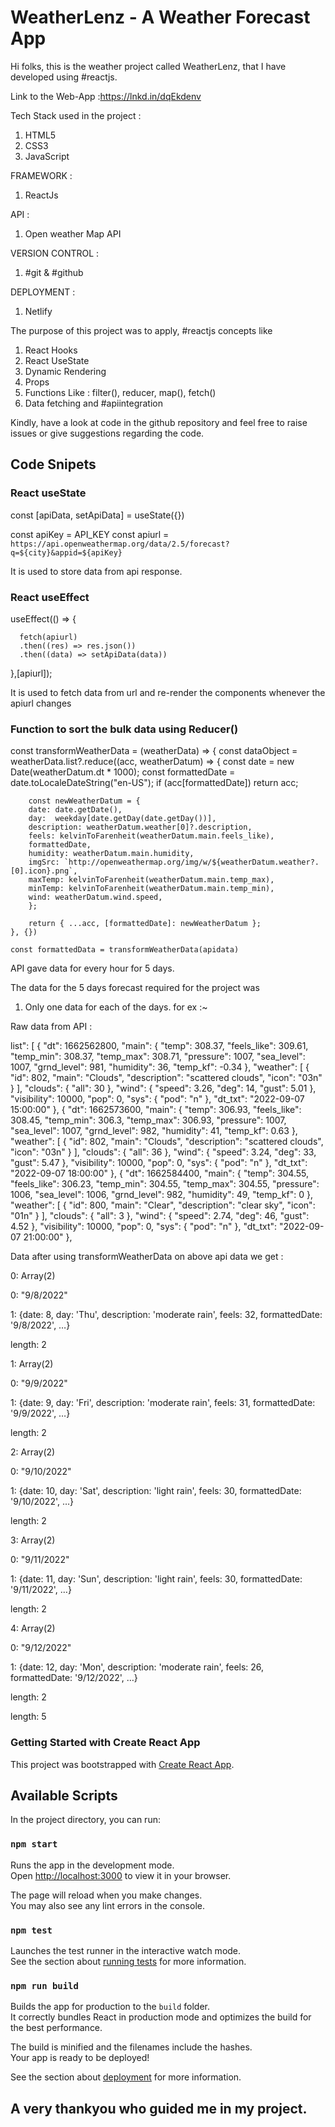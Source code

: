 
# WeatherLenz - A Weather Forecast App

Hi folks, this is the weather project called WeatherLenz, that I have developed using #reactjs.

Link to the Web-App :https://lnkd.in/dqEkdenv

Tech Stack used in the project :
 1. HTML5
 2. CSS3
 3. JavaScript

FRAMEWORK :
 1. ReactJs

API :
1. Open weather Map API

VERSION CONTROL :
1. #git & #github

DEPLOYMENT :
1. Netlify

The purpose of this project was to apply, #reactjs concepts like
1. React Hooks
2. React UseState
3. Dynamic Rendering
4. Props
5. Functions Like : filter(), reducer, map(), fetch()
6. Data fetching
and #apiintegration

Kindly, have a look at code in the github repository and feel free to raise issues or give suggestions regarding the code.


## Code Snipets

### React useState
const [apiData, setApiData] = useState({})
  
   const apiKey = API_KEY
   const apiurl = `https://api.openweathermap.org/data/2.5/forecast?q=${city}&appid=${apiKey}`

It is used to store data from api response.

### React useEffect

   useEffect(() => {

      fetch(apiurl)
      .then((res) => res.json())
      .then((data) => setApiData(data))
   },[apiurl]);

It is used to fetch data from url and re-render the components whenever the apiurl changes

### Function to sort the bulk data using Reducer()
const transformWeatherData = (weatherData) => {
        const dataObject = weatherData.list?.reduce((acc, weatherDatum) => {
        const date = new Date(weatherDatum.dt * 1000);
        const formattedDate = date.toLocaleDateString("en-US");
        if (acc[formattedDate]) return acc;

        const newWeatherDatum = {
        date: date.getDate(),
        day:  weekday[date.getDay(date.getDay())],
        description: weatherDatum.weather[0]?.description,
        feels: kelvinToFarenheit(weatherDatum.main.feels_like),
        formattedDate,
        humidity: weatherDatum.main.humidity,
        imgSrc: `http://openweathermap.org/img/w/${weatherDatum.weather?.[0].icon}.png`,
        maxTemp: kelvinToFarenheit(weatherDatum.main.temp_max),
        minTemp: kelvinToFarenheit(weatherDatum.main.temp_min),
        wind: weatherDatum.wind.speed,
        };

        return { ...acc, [formattedDate]: newWeatherDatum };
    }, {})

    const formattedData = transformWeatherData(apidata)

API gave data for every hour for 5 days.

The data for the 5 days forecast required for the project was 
1. Only one data for each of the days.
   for ex :~

Raw data from API :

list": [
    {
      "dt": 1662562800,
      "main": {
        "temp": 308.37,
        "feels_like": 309.61,
        "temp_min": 308.37,
        "temp_max": 308.71,
        "pressure": 1007,
        "sea_level": 1007,
        "grnd_level": 981,
        "humidity": 36,
        "temp_kf": -0.34
      },
      "weather": [
        {
          "id": 802,
          "main": "Clouds",
          "description": "scattered clouds",
          "icon": "03n"
        }
      ],
      "clouds": {
        "all": 30
      },
      "wind": {
        "speed": 3.26,
        "deg": 14,
        "gust": 5.01
      },
      "visibility": 10000,
      "pop": 0,
      "sys": {
        "pod": "n"
      },
      "dt_txt": "2022-09-07 15:00:00"
    },
    {
      "dt": 1662573600,
      "main": {
        "temp": 306.93,
        "feels_like": 308.45,
        "temp_min": 306.3,
        "temp_max": 306.93,
        "pressure": 1007,
        "sea_level": 1007,
        "grnd_level": 982,
        "humidity": 41,
        "temp_kf": 0.63
      },
      "weather": [
        {
          "id": 802,
          "main": "Clouds",
          "description": "scattered clouds",
          "icon": "03n"
        }
      ],
      "clouds": {
        "all": 36
      },
      "wind": {
        "speed": 3.24,
        "deg": 33,
        "gust": 5.47
      },
      "visibility": 10000,
      "pop": 0,
      "sys": {
        "pod": "n"
      },
      "dt_txt": "2022-09-07 18:00:00"
    },
    {
      "dt": 1662584400,
      "main": {
        "temp": 304.55,
        "feels_like": 306.23,
        "temp_min": 304.55,
        "temp_max": 304.55,
        "pressure": 1006,
        "sea_level": 1006,
        "grnd_level": 982,
        "humidity": 49,
        "temp_kf": 0
      },
      "weather": [
        {
          "id": 800,
          "main": "Clear",
          "description": "clear sky",
          "icon": "01n"
        }
      ],
      "clouds": {
        "all": 3
      },
      "wind": {
        "speed": 2.74,
        "deg": 46,
        "gust": 4.52
      },
      "visibility": 10000,
      "pop": 0,
      "sys": {
        "pod": "n"
      },
      "dt_txt": "2022-09-07 21:00:00"
    },


Data after using transformWeatherData on above api data we get :

0: Array(2)

   0: "9/8/2022"

   1: {date: 8, day: 'Thu', description: 'moderate rain', feels: 32, formattedDate: '9/8/2022', …}
   
   length: 2

1: Array(2)
   
   0: "9/9/2022"
   
   1: {date: 9, day: 'Fri', description: 'moderate rain', feels: 31, formattedDate: '9/9/2022', …}
   
   length: 2

2: Array(2)
   
   0: "9/10/2022"
   
   1: {date: 10, day: 'Sat', description: 'light rain', feels: 30, formattedDate: '9/10/2022', …}
   
   length: 2

3: Array(2)
   
   0: "9/11/2022"
   
   1: {date: 11, day: 'Sun', description: 'light rain', feels: 30, formattedDate: '9/11/2022', …}
   
   length: 2

4: Array(2)
   
   0: "9/12/2022"
   
   1: {date: 12, day: 'Mon', description: 'moderate rain', feels: 26, formattedDate: '9/12/2022', …}
   
   length: 2

length: 5



### Getting Started with Create React App

This project was bootstrapped with [Create React App](https://github.com/facebook/create-react-app).

## Available Scripts

In the project directory, you can run:

### `npm start`

Runs the app in the development mode.\
Open [http://localhost:3000](http://localhost:3000) to view it in your browser.

The page will reload when you make changes.\
You may also see any lint errors in the console.

### `npm test`

Launches the test runner in the interactive watch mode.\
See the section about [running tests](https://facebook.github.io/create-react-app/docs/running-tests) for more information.

### `npm run build`

Builds the app for production to the `build` folder.\
It correctly bundles React in production mode and optimizes the build for the best performance.

The build is minified and the filenames include the hashes.\
Your app is ready to be deployed!

See the section about [deployment](https://facebook.github.io/create-react-app/docs/deployment) for more information.

## A very thankyou who guided me in my project.

